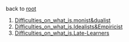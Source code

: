 back to [root](https://github.com/makikuri/nousmonkey/blob/Ancient-Philosophy/root.md) <br>

1. [Difficulties_on_what_is.monist&dualist](https://github.com/makikuri/nousmonkey/blob/Ancient-Philosophy/Difficulties_on_what_is.monist%26dualist.md)
2. [Difficulties_on_what_is.Idealists&Empiricist](https://github.com/makikuri/nousmonkey/blob/Ancient-Philosophy/Difficulties_on_what_is.Idealists%26Empiricist.md)
3. [Difficulties_on_what_is.Late-Learners](https://github.com/makikuri/nousmonkey/blob/Ancient-Philosophy/Difficulties_on_what_is.Late-Learners.md)
